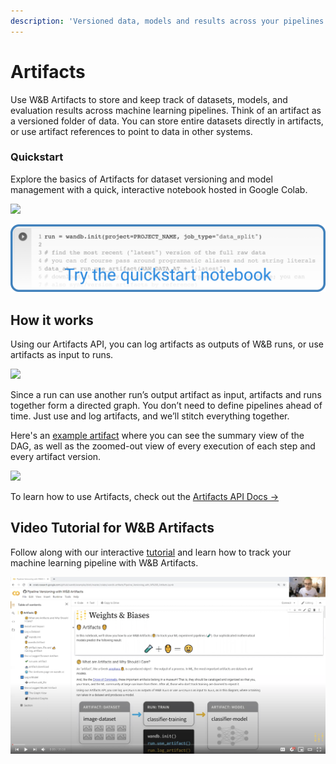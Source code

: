 ```yaml
---
description: 'Versioned data, models and results across your pipelines'
---
```


# Artifacts

Use W&B Artifacts to store and keep track of datasets, models, and evaluation results across machine learning pipelines. Think of an artifact as a versioned folder of data. You can store entire datasets directly in artifacts, or use artifact references to point to data in other systems.

### Quickstart

Explore the basics of Artifacts for dataset versioning and model management with a quick, interactive notebook hosted in Google Colab.

[![](https://colab.research.google.com/assets/colab-badge.svg)](http://wandb.me/artifacts-fast-colab)

![](../.gitbook/assets/weights-and-biases-quickstart-colab.png)

## How it works

Using our Artifacts API, you can log artifacts as outputs of W&B runs, or use artifacts as input to runs.

![](../.gitbook/assets/simple-artifact-diagram-2.png)

Since a run can use another run’s output artifact as input, artifacts and runs together form a directed graph. You don’t need to define pipelines ahead of time. Just use and log artifacts, and we’ll stitch everything together.

Here's an [example artifact](https://app.wandb.ai/shawn/detectron2-11/artifacts/model/run-1cxg5qfx-model/4a0e3a7c5bff65ff4f91/graph) where you can see the summary view of the DAG, as well as the zoomed-out view of every execution of each step and every artifact version.

![](../.gitbook/assets/2020-09-03-15.59.43.gif)

To learn how to use Artifacts, check out the [Artifacts API Docs →](https://docs.wandb.com/artifacts/api)

## Video Tutorial for W&B Artifacts

Follow along with our interactive [tutorial](https://www.youtube.com/watch?v=Hd94gatGMic) and learn how to track your machine learning pipeline with W&B Artifacts.

![](../.gitbook/assets/wandb-artifacts-video.png)

